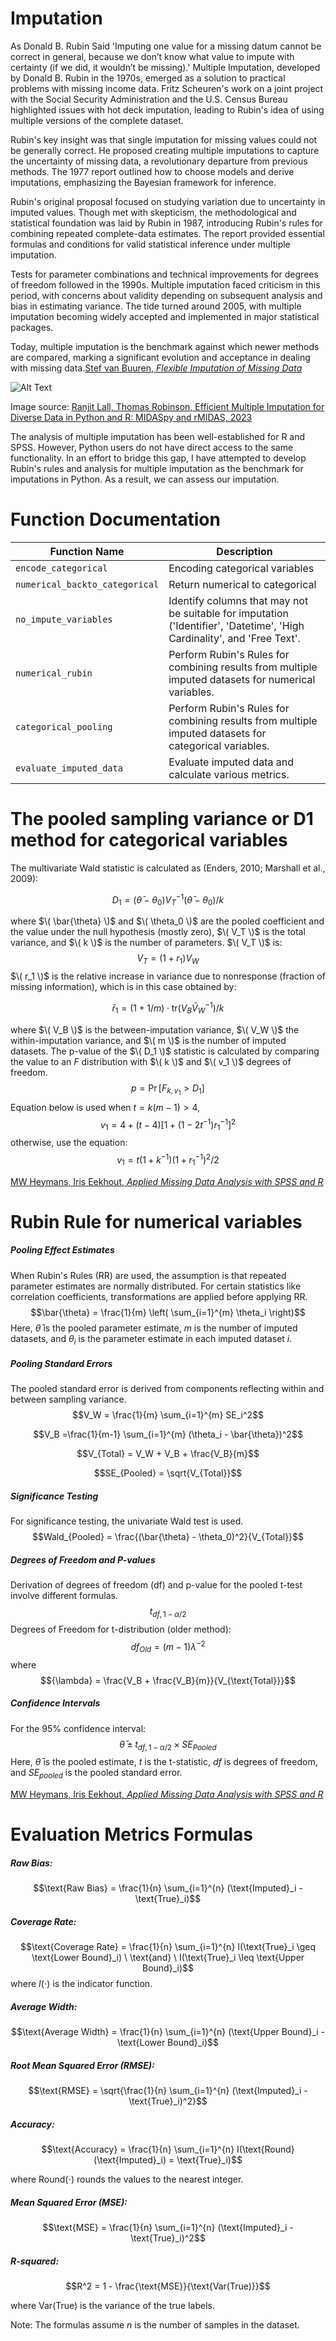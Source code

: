 # Imputation
As Donald B. Rubin Said 'Imputing one value for a missing datum cannot be correct in general, because we don’t know what value to impute with certainty (if we did, it wouldn’t be missing).'
Multiple Imputation, developed by Donald B. Rubin in the 1970s, emerged as a solution to practical problems with missing income data. Fritz Scheuren's work on a joint project with the Social Security Administration and the U.S. Census Bureau highlighted issues with hot deck imputation, leading to Rubin's idea of using multiple versions of the complete dataset.

Rubin's key insight was that single imputation for missing values could not be generally correct. He proposed creating multiple imputations to capture the uncertainty of missing data, a revolutionary departure from previous methods. The 1977 report outlined how to choose models and derive imputations, emphasizing the Bayesian framework for inference.

Rubin's original proposal focused on studying variation due to uncertainty in imputed values. Though met with skepticism, the methodological and statistical foundation was laid by Rubin in 1987, introducing Rubin's rules for combining repeated complete-data estimates. The report provided essential formulas and conditions for valid statistical inference under multiple imputation.

Tests for parameter combinations and technical improvements for degrees of freedom followed in the 1990s. Multiple imputation faced criticism in this period, with concerns about validity depending on subsequent analysis and bias in estimating variance. The tide turned around 2005, with multiple imputation becoming widely accepted and implemented in major statistical packages.

Today, multiple imputation is the benchmark against which newer methods are compared, marking a significant evolution and acceptance in dealing with missing data.[Stef van Buuren, *Flexible Imputation of Missing Data*](https://stefvanbuuren.name/fimd/)

![Alt Text](./img.png)

Image source: [Ranjit Lall, Thomas Robinson, Efficient Multiple Imputation for Diverse Data in Python and R: MIDASpy and rMIDAS, 2023](https://www.jstatsoft.org/article/view/v107i09)

The analysis of multiple imputation has been well-established for R and SPSS. However, Python users do not have direct access to the same functionality. In an effort to bridge this gap, I have attempted to develop Rubin's rules and analysis for multiple imputation as the benchmark for imputations in Python. As a result, we can assess our imputation.
# Function Documentation

| Function Name                           | Description                               |
|-----------------------------------------|-------------------------------------------|
| `encode_categorical`                    | Encoding categorical variables     |
| `numerical_backto_categorical`          | Return numerical to categorical              |
| `no_impute_variables`                          | Identify columns that may not be suitable for imputation ('Identifier', 'Datetime', 'High Cardinality', and 'Free Text'.|
| `numerical_rubin`          | Perform Rubin's Rules for combining results from multiple imputed datasets for numerical variables.              |
| `categorical_pooling`                          | Perform Rubin's Rules for combining results from multiple imputed datasets for categorical variables. |
| `evaluate_imputed_data`                          |  Evaluate imputed data and calculate various metrics.|

# The pooled sampling variance or D1 method for categorical variables


The multivariate Wald statistic is calculated as (Enders, 2010; Marshall et al., 2009):

$$D_1 = (\bar{\theta} - \theta_0) V_T^{-1} (\bar{\theta} - \theta_0) / k$$

where $\( \bar{\theta} \)$ and $\( \theta_0 \)$ are the pooled coefficient and the value under the null hypothesis (mostly zero), $\( V_T \)$ is the total variance, and $\( k \)$ is the number of parameters. $\( V_T \)$ is:
$$V_T = (1 + r_1) V_W$$
$\( r_1 \)$ is the relative increase in variance due to nonresponse (fraction of missing information), which is in this case obtained by:

$$\bar{r}_1 = (1 + 1/m) \cdot \text{tr}(V_B \bar{V}_W^{-1}) / k$$

where $\( V_B \)$ is the between-imputation variance, $\( V_W \)$ the within-imputation variance, and $\( m \)$ is the number of imputed datasets.
The p-value of the $\( D_1 \)$ statistic is calculated by comparing the value to an $F$ distribution with $\( k \)$ and $\( v_1 \)$ degrees of freedom.
$$p = \Pr[F_{k, v_1} > D_1] $$
Equation below is used when $t = k(m-1) > 4$, 
$$v_1 =  4 + (t - 4) [1 + (1 - 2 t^{-1}) r_1^{-1}]^2$$
otherwise, use the equation:
$$v_1= t (1 + k^{-1}) (1 + r_1^{-1})^2 / 2$$

[MW Heymans, Iris Eekhout, *Applied Missing Data Analysis with SPSS and R*](https://bookdown.org/mwheymans/bookmi/pooling-methods-for-categorical-variables.html)

# Rubin Rule for numerical variables
##### Pooling Effect Estimates
When Rubin's Rules (RR) are used, the assumption is that repeated parameter estimates are normally distributed. For certain statistics like correlation coefficients, transformations are applied before applying RR.
$$\bar{\theta} = \frac{1}{m} \left( \sum_{i=1}^{m} \theta_i \right)$$
Here, $\bar{\theta}$ is the pooled parameter estimate, $m$ is the number of imputed datasets, and $\theta_i$ is the parameter estimate in each imputed dataset $i$.

##### Pooling Standard Errors
The pooled standard error is derived from components reflecting within and between sampling variance.
$$V_W = \frac{1}{m} \sum_{i=1}^{m} SE_i^2$$

$$V_B =\frac{1}{m-1} \sum_{i=1}^{m} (\theta_i - \bar{\theta})^2$$

$$V_{Total} = V_W + V_B + \frac{V_B}{m}$$

$$SE_{Pooled} = \sqrt{V_{Total}}$$

##### Significance Testing
For significance testing, the univariate Wald test is used.
$$Wald_{Pooled} = \frac{(\bar{\theta} - \theta_0)^2}{V_{Total}}$$

##### Degrees of Freedom and P-values
Derivation of degrees of freedom (df) and p-value for the pooled t-test involve different formulas.
$$t_{df, 1-\alpha/2}$$
Degrees of Freedom for t-distribution (older method):
$$df_{Old} = (m-1) \lambda^{-2}$$
where 
$${\lambda} = \frac{V_B + \frac{V_B}{m}}{V_{\text{Total}}}$$


##### Confidence Intervals
For the 95% confidence interval:
$$\bar{\theta} \pm t_{df, 1-\alpha/2} \times SE_{Pooled}$$
Here, $\bar{\theta}$ is the pooled estimate, $t$ is the t-statistic, $df$ is degrees of freedom, and $SE_{pooled}$ is the pooled standard error.

[MW Heymans, Iris Eekhout, *Applied Missing Data Analysis with SPSS and R*](https://bookdown.org/mwheymans/bookmi/rubins-rules.html)

# Evaluation Metrics Formulas

##### Raw Bias:
$$\text{Raw Bias} = \frac{1}{n} \sum_{i=1}^{n} (\text{Imputed}_i - \text{True}_i)$$

##### Coverage Rate:
$$\text{Coverage Rate} = \frac{1}{n} \sum_{i=1}^{n} I(\text{True}_i \geq \text{Lower Bound}_i) \  \text{and} \  I(\text{True}_i \leq \text{Upper Bound}_i)$$
where $I(\cdot)$ is the indicator function.

##### Average Width:
$$\text{Average Width} = \frac{1}{n} \sum_{i=1}^{n} (\text{Upper Bound}_i - \text{Lower Bound}_i)$$

##### Root Mean Squared Error (RMSE):
$$\text{RMSE} = \sqrt{\frac{1}{n} \sum_{i=1}^{n} (\text{Imputed}_i - \text{True}_i)^2}$$

##### Accuracy:
$$\text{Accuracy} = \frac{1}{n} \sum_{i=1}^{n} I(\text{Round}(\text{Imputed}_i) = \text{True}_i)$$

where $\text{Round}(\cdot)$ rounds the values to the nearest integer.

##### Mean Squared Error (MSE):
$$\text{MSE} = \frac{1}{n} \sum_{i=1}^{n} (\text{Imputed}_i - \text{True}_i)^2$$

##### R-squared:
$$R^2 = 1 - \frac{\text{MSE}}{\text{Var(True)}}$$

where $\text{Var(True)}$ is the variance of the true labels.

Note: The formulas assume $n$ is the number of samples in the dataset.

